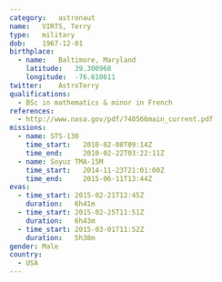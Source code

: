 ```yaml
---
category:	astronaut
name:	VIRTS, Terry
type:	military
dob:	1967-12-01
birthplace:
  - name:	Baltimore, Maryland
    latitude:	39.300968
    longitude:	-76.610611
twitter:	AstroTerry
qualifications:
  - BSc in mathematics & minor in French
references:
  - http://www.nasa.gov/pdf/740566main_current.pdf
missions:
  - name: STS-130
    time_start:   2010-02-08T09:14Z
    time_end:     2010-02-22T03:22:11Z
  - name: Soyuz TMA-15M
    time_start:   2014-11-23T21:01:00Z
    time_end:     2015-06-11T13:44Z
evas:
  - time_start: 2015-02-21T12:45Z
    duration:   6h41m
  - time_start: 2015-02-25T11:51Z
    duration:   6h43m
  - time_start: 2015-03-01T11:52Z
    duration:   5h38m
gender:	Male
country:
  - USA
---
```

